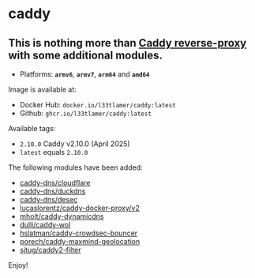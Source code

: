 # caddy

## This is nothing more than **[Caddy reverse-proxy](https://github.com/caddyserver/caddy)** with some additional modules.

* Platforms: **`armv6`**, **`armv7`**, **`arm64`** and **`amd64`**

Image is available at:

* Docker Hub: `docker.io/l33tlamer/caddy:latest`
* Github: `ghcr.io/l33tlamer/caddy:latest`

Available tags:

* `2.10.0` Caddy v2.10.0 (April 2025)
* `latest` equals `2.10.0`

The following modules have been added:

* [caddy-dns/cloudflare](https://github.com/caddy-dns/cloudflare)
* [caddy-dns/duckdns](https://github.com/caddy-dns/duckdns)
* [caddy-dns/desec](https://github.com/caddy-dns/desec)
* [lucaslorentz/caddy-docker-proxy/v2](https://github.com/lucaslorentz/caddy-docker-proxy/v2)
* [mholt/caddy-dynamicdns](https://github.com/mholt/caddy-dynamicdns)
* [dulli/caddy-wol](https://github.com/dulli/caddy-wol)
* [hslatman/caddy-crowdsec-bouncer](https://github.com/hslatman/caddy-crowdsec-bouncer)
* [porech/caddy-maxmind-geolocation](https://github.com/porech/caddy-maxmind-geolocation)
* [sjtug/caddy2-filter](https://github.com/sjtug/caddy2-filter)

Enjoy!
